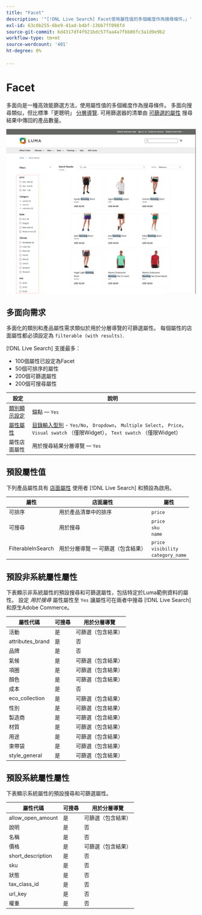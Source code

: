 ```yaml
---
title: "Facet"
description: '"[!DNL Live Search] Facet使用屬性值的多個維度作為搜尋條件。」'
exl-id: 63c0b255-6be9-41ad-b4bf-13bb7ff098fd
source-git-commit: 6d4317df4f921bdc57faa4a7fbb86fc3a1d9e9b2
workflow-type: tm+mt
source-wordcount: '401'
ht-degree: 0%

---
```


# Facet

多面向是一種高效能篩選方法，使用屬性值的多個維度作為搜尋條件。 多面向搜尋類似，但比標準「更聰明」 [分層導覽](https://experienceleague.adobe.com/docs/commerce-admin/catalog/catalog/navigation/navigation-layered.html). 可用篩選器的清單由 [可篩選的屬性](https://experienceleague.adobe.com/docs/commerce-admin/catalog/catalog/navigation/navigation-layered.html#filterable-attributes) 搜尋結果中傳回的產品數量。

![篩選的搜尋結果](assets/storefront-search-results-run.png)

## 多面向需求

多面化的類別和產品屬性需求類似於用於分層導覽的可篩選屬性。 每個屬性的店面屬性都必須設定為 `filterable (with results)`.

[!DNL Live Search] 支援最多：

* 100個屬性已設定為Facet
* 50個可排序的屬性
* 200個可篩選屬性
* 200個可搜尋屬性

| 設定 | 說明 |
|--- |--- |
| [類別顯示設定](https://experienceleague.adobe.com/docs/commerce-admin/catalog/categories/create/categories-display-settings.html) | 錨點 —  `Yes` |
| [屬性屬性](https://experienceleague.adobe.com/docs/commerce-admin/catalog/product-attributes/create/attribute-product-create.html) | [目錄輸入型別](https://experienceleague.adobe.com/docs/commerce-admin/catalog/product-attributes/attributes-input-types.html) - `Yes/No`， `Dropdown`， `Multiple Select`， `Price`， `Visual swatch` （僅限Widget）， `Text swatch` （僅限Widget） |
| 屬性店面屬性 | 用於搜尋結果分層導覽 —  `Yes` |

## 預設屬性值

下列產品屬性具有 [店面屬性](https://experienceleague.adobe.com/docs/commerce-admin/catalog/product-attributes/product-attributes.html) 使用者 [!DNL Live Search] 和預設為啟用。

| 屬性 | 店面屬性 | 屬性 |
|---|---|---|
| 可排序 | 用於產品清單中的排序 | `price` |
| 可搜尋 | 用於搜尋 | `price` <br />`sku`<br />`name` |
| FilterableInSearch | 用於分層導覽 — 可篩選（包含結果） | `price`<br />`visibility`<br />`category_name` |

## 預設非系統屬性屬性

下表顯示非系統屬性的預設搜尋和可篩選屬性，包括特定於Luma範例資料的屬性。 設定 *用於搜尋* 屬性屬性至 `Yes` 讓屬性可在兩者中搜尋 [!DNL Live Search] 和原生Adobe Commerce。

| 屬性代碼 | 可搜尋 | 用於分層導覽 |
|--- |--- |--- |
| 活動 | 是 | 可篩選（包含結果） |
| attributes_brand | 是 | 否 |
| 品牌 | 是 | 否 |
| 氣候 | 是 | 可篩選（包含結果） |
| 項圈 | 是 | 可篩選（包含結果） |
| 顏色 | 是 | 可篩選（包含結果） |
| 成本 | 是 | 否 |
| eco_collection | 是 | 可篩選（包含結果） |
| 性別 | 是 | 可篩選（包含結果） |
| 製造商 | 是 | 可篩選（包含結果） |
| 材質 | 是 | 可篩選（包含結果） |
| 用途 | 是 | 可篩選（包含結果） |
| 束帶袋 | 是 | 可篩選（包含結果） |
| style_general | 是 | 可篩選（包含結果） |

## 預設系統屬性屬性

下表顯示系統屬性的預設搜尋和可篩選屬性。

| 屬性代碼 | 可搜尋 | 用於分層導覽 |
|--- |--- |--- |
| allow_open_amount | 是 | 可篩選（包含結果） |
| 說明 | 是 | 否 |
| 名稱 | 是 | 否 |
| 價格 | 是 | 可篩選（包含結果） |
| short_description | 是 | 否 |
| sku | 是 | 否 |
| 狀態 | 是 | 否 |
| tax_class_id | 是 | 否 |
| url_key | 是 | 否 |
| 權重 | 是 | 否 |
